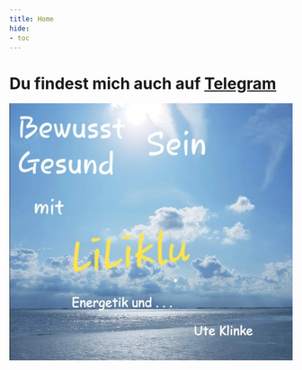 ```yaml
---
title: Home
hide:
- toc
---
```

# Du findest mich auch auf [Telegram](https://t.me/Liliklu)

![](img/opener.png)


